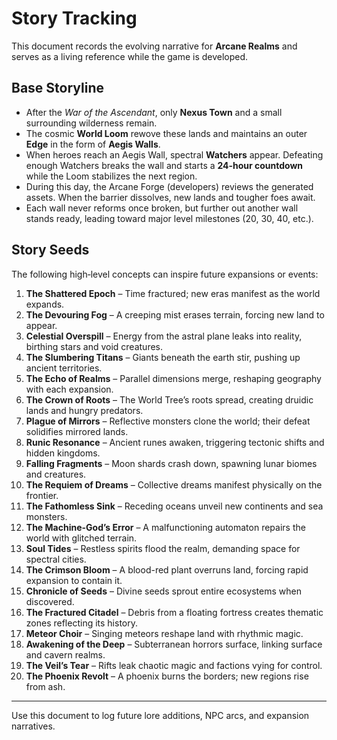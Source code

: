 # Story Tracking

This document records the evolving narrative for **Arcane Realms** and serves as a living reference while the game is developed.

## Base Storyline
- After the *War of the Ascendant*, only **Nexus Town** and a small surrounding wilderness remain.
- The cosmic **World Loom** rewove these lands and maintains an outer **Edge** in the form of **Aegis Walls**.
- When heroes reach an Aegis Wall, spectral **Watchers** appear. Defeating enough Watchers breaks the wall and starts a **24‑hour countdown** while the Loom stabilizes the next region.
- During this day, the Arcane Forge (developers) reviews the generated assets. When the barrier dissolves, new lands and tougher foes await.
- Each wall never reforms once broken, but further out another wall stands ready, leading toward major level milestones (20, 30, 40, etc.).

## Story Seeds
The following high‑level concepts can inspire future expansions or events:

1. **The Shattered Epoch** – Time fractured; new eras manifest as the world expands.
2. **The Devouring Fog** – A creeping mist erases terrain, forcing new land to appear.
3. **Celestial Overspill** – Energy from the astral plane leaks into reality, birthing stars and void creatures.
4. **The Slumbering Titans** – Giants beneath the earth stir, pushing up ancient territories.
5. **The Echo of Realms** – Parallel dimensions merge, reshaping geography with each expansion.
6. **The Crown of Roots** – The World Tree’s roots spread, creating druidic lands and hungry predators.
7. **Plague of Mirrors** – Reflective monsters clone the world; their defeat solidifies mirrored lands.
8. **Runic Resonance** – Ancient runes awaken, triggering tectonic shifts and hidden kingdoms.
9. **Falling Fragments** – Moon shards crash down, spawning lunar biomes and creatures.
10. **The Requiem of Dreams** – Collective dreams manifest physically on the frontier.
11. **The Fathomless Sink** – Receding oceans unveil new continents and sea monsters.
12. **The Machine-God’s Error** – A malfunctioning automaton repairs the world with glitched terrain.
13. **Soul Tides** – Restless spirits flood the realm, demanding space for spectral cities.
14. **The Crimson Bloom** – A blood-red plant overruns land, forcing rapid expansion to contain it.
15. **Chronicle of Seeds** – Divine seeds sprout entire ecosystems when discovered.
16. **The Fractured Citadel** – Debris from a floating fortress creates thematic zones reflecting its history.
17. **Meteor Choir** – Singing meteors reshape land with rhythmic magic.
18. **Awakening of the Deep** – Subterranean horrors surface, linking surface and cavern realms.
19. **The Veil’s Tear** – Rifts leak chaotic magic and factions vying for control.
20. **The Phoenix Revolt** – A phoenix burns the borders; new regions rise from ash.

---
Use this document to log future lore additions, NPC arcs, and expansion narratives.
